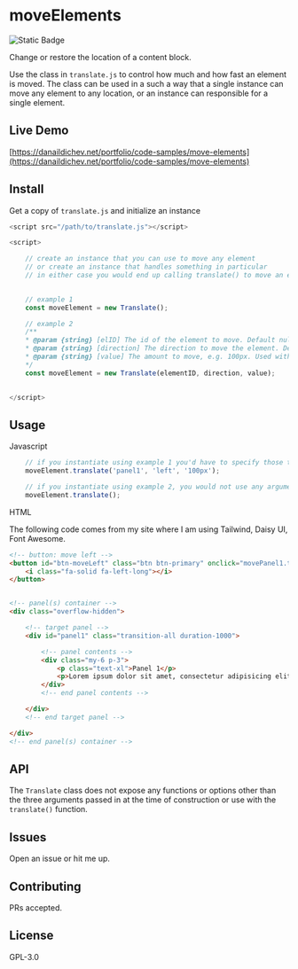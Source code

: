 # moveElements

![Static Badge](https://img.shields.io/badge/version-1-blue)

Change or restore the location of a content block.

Use the class in `translate.js` to control how much and how fast an element is moved. The class can be used in a such a way that a single instance can move any element to any location, or an instance can responsible for a single element.

## Live Demo

[https://danaildichev.net/portfolio/code-samples/move-elements](https://danaildichev.net/portfolio/code-samples/move-elements)

## Install

Get a copy of `translate.js` and initialize an instance

```javascript
<script src="/path/to/translate.js"></script>

<script>

    // create an instance that you can use to move any element
    // or create an instance that handles something in particular
    // in either case you would end up calling translate() to move an element
    

    // example 1
    const moveElement = new Translate();

    // example 2
    /**
    * @param {string} [elID] The id of the element to move. Default null.
    * @param {string} [direction] The direction to move the element. Default null.
    * @param {string} [value] The amount to move, e.g. 100px. Used with el.style.transform. Default null.
    */
    const moveElement = new Translate(elementID, direction, value);
     

</script>
```

## Usage

Javascript

```javascript
    // if you instantiate using example 1 you'd have to specify those three arguments every time you use translate()
    moveElement.translate('panel1', 'left', '100px');

    // if you instantiate using example 2, you would not use any arguments
    moveElement.translate();
```

HTML

The following code comes from my site where I am using Tailwind, Daisy UI, Font Awesome.

```html
<!-- button: move left -->
<button id="btn-moveLeft" class="btn btn-primary" onclick="movePanel1.translate('panel1', 'left', '150px')">
    <i class="fa-solid fa-left-long"></i>
</button>


<!-- panel(s) container -->
<div class="overflow-hidden">

    <!-- target panel -->
    <div id="panel1" class="transition-all duration-1000">

        <!-- panel contents -->
        <div class="my-6 p-3">
            <p class="text-xl">Panel 1</p>
            <p>Lorem ipsum dolor sit amet, consectetur adipisicing elit...</p>
        </div>
        <!-- end panel contents -->

    </div>
    <!-- end target panel -->

</div>
<!-- end panel(s) container -->
```

## API

The `Translate` class does not expose any functions or options other than the three arguments passed in at the time of construction or use with the `translate()` function.

## Issues

Open an issue or hit me up.

## Contributing

PRs accepted.

## License

GPL-3.0
